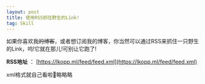 ```yaml
---
layout: post
title: 使用RSS抓住野生的Link!
tag: Skill
---
```


如果你喜欢我~~的博客~~，或者想订阅我的博客，你当然可以通过RSS来抓住一只野生的Link，呜!它就在那儿!可别让它跑了!

**RSS地址** ： [https://lkopp.ml/feed/feed.xml](https://lkopp.ml/feed/feed.xml)

xml格式就自己看啦:tongue:略略略
